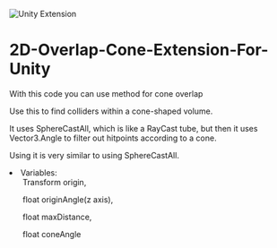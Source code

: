 

![Unity Extension](https://user-images.githubusercontent.com/47826304/209478682-f7a1c043-a366-4394-b8be-af91cf39b18e.gif)

# 2D-Overlap-Cone-Extension-For-Unity
With this code you can use method for cone overlap

Use this to find colliders within a cone-shaped volume.

It uses SphereCastAll, which is like a RayCast tube, but then it uses Vector3.Angle to filter out hitpoints according to a cone.

Using it is very similar to using SphereCastAll.

<li>Variables:
 <ul> Transform origin,</ul>
 <ul> float originAngle(z axis), </ul>
 <ul>float maxDistance, </ul>
 <ul>float coneAngle </ul>
 </li>



